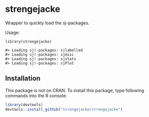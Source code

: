 # strengejacke
Wrapper to quickly load the sj-packages.

Usage:
```
library(strengejacke)

#> Loading sj!-packages: sjlabelled
#> Loading sj!-packages: sjmisc
#> Loading sj!-packages: sjstats
#> Loading sj!-packages: sjPlot
```

## Installation

This package is not on CRAN. To install this package, type following commands into the R console:

```r
library(devtools)
devtools::install_github("strengejacke/strengejacke")
```
